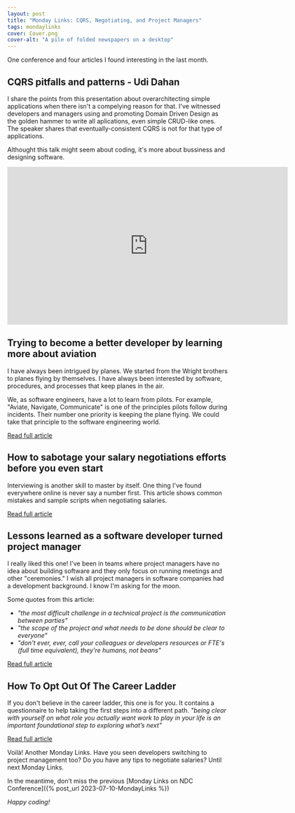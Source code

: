 ```yaml
---
layout: post
title: "Monday Links: CQRS, Negotiating, and Project Managers"
tags: mondaylinks
cover: Cover.png
cover-alt: "A pile of folded newspapers on a desktop" 
---
```


One conference and four articles I found interesting in the last month.

## CQRS pitfalls and patterns - Udi Dahan

I share the points from this presentation about overarchitecting simple applications when there isn't a compelying reason for that. I've witnessed developers and managers using and promoting Domain Driven Design as the golden hammer to write all aplications, even simple CRUD-like ones. The speaker shares that eventually-consistent CQRS is not for that type of applications.

Althought this talk might seem about coding, it's more about bussiness and designing software.

<div class="video-container">
<iframe src="https://www.youtube-nocookie.com/embed/Lw04HRF8ies?rel=0&fs=0" width="640" height="360" frameborder="0"></iframe>
</div>

## Trying to become a better developer by learning more about aviation

I have always been intrigued by planes. We started from the Wright brothers to planes flying by themselves. I have always been interested by software, procedures, and processes that keep planes in the air.

We, as software engineers, have a lot to learn from pilots. For example, "Aviate, Navigate, Communicate" is one of the principles pilots follow during incidents. Their number one priority is keeping the plane flying. We could take that principle to the software engineering world.

[Read full article](https://medium.com/@Fcmam5/trying-to-become-a-better-developer-by-learning-more-about-aviation-5241e7092f7e)

## How to sabotage your salary negotiations efforts before you even start

Interviewing is another skill to master by itself. One thing I've found everywhere online is never say a number first. This article shows common mistakes and sample scripts when negotiating salaries.

[Read full article](https://interviewing.io/blog/sabotage-salary-negotiation-before-even-start)

## Lessons learned as a software developer turned project manager

I really liked this one! I've been in teams where project managers have no idea about building software and they only focus on running meetings and other "ceremonies." I wish all project managers in software companies had a development background. I know I'm asking for the moon.

Some quotes from this article:

* _"the most difficult challenge in a technical project is the communication between parties"_
* _"the scope of the project and what needs to be done should be clear to everyone"_
* _"don't ever, ever, call your colleagues or developers resources or FTE's (full time equivalent), they're humans, not beans"_

[Read full article](https://karimjedda.com/lessons-learned-developer-to-project-manager/)

## How To Opt Out Of The Career Ladder

If you don't believe in the career ladder, this one is for you. It contains a questionnaire to help taking the first steps into a different path. _"being clear with yourself on what role you actually want work to play in your life is an important foundational step to exploring what’s next"_

[Read full article](https://devinterrupted.substack.com/p/how-to-opt-out-of-the-career-ladder)

Voilà! Another Monday Links. Have you seen developers switching to project management too? Do you have any tips to negotiate salaries? Until next Monday Links.

In the meantime, don’t miss the previous [Monday Links on NDC Conference]({% post_url 2023-07-10-MondayLinks %})

_Happy coding!_